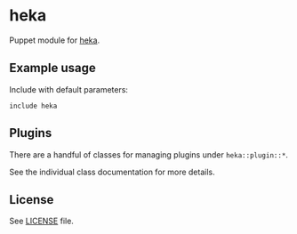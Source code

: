 # heka

Puppet module for [heka](https://github.com/mozilla-services/heka).

## Example usage

Include with default parameters:
```
include heka
```

## Plugins

There are a handful of classes for managing plugins under `heka::plugin::*`.

See the individual class documentation for more details.

## License

See [LICENSE](LICENSE) file.
